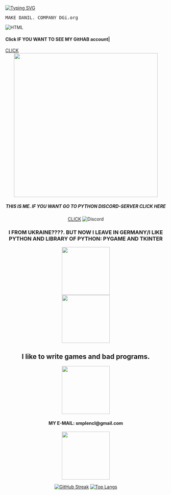 <a href="https://git.io/typing-svg"><img src="https://readme-typing-svg.demolab.com?font=DGi.org&pause=1000&color=C38AF7&center=%D0%9B%D0%9E%D0%96%D0%AC&vCenter=%D0%9B%D0%9E%D0%96%D0%AC&multiline=true&width=435&lines=DGi.org%2C+HTML%2C+JavaScript+and+Python" alt="Typing SVG" /></a>

<!DOCTYPE html>
 <pre>MAKE DANIL. COMPANY DGi.org</pre>
  <head>
    <meta http-equiv="Content-Type" content="text/html; charset=utf-8">
    <title>I'M</title>
  </head>
  <body>
    <img src="https://media.giphy.com/media/l3vRfNA1p0rvhMSvS/giphy.gif" alt="HTML">
  </body>
 <body>
  <a></a>
  <a href=""></a>
  <h4>Click IF YOU WANT TO SEE MY GitHAB account|</h4>
  <a href="https://github.com/DGioriginal">CLICK</a>
 </body>
 <body>
   <div id="header" align="center">
  <img src="https://media.giphy.com/media/coxQHKASG60HrHtvkt/giphy.gif" width="450"
  https://media.giphy.com/media/RbDKaczqWovIugyJmW/giphy.gif
 </div>


 <h5>THIS IS ME. IF YOU WANT GO TO PYTHON DISCORD-SERVER CLICK HERE</h5>
 <a href="https://discord.gg/SA3vrVwr">CLICK</a>
 <img alt="Discord" src="https://img.shields.io/discord/930421351053934663?label=DIACORD%20SERVER%20FOR%20PYTHON&logo=%F0%9F%93%9D&logoColor=blueviolet&style=plastic">

 
 <h3>I FROM UKRAINE????. BUT NOW I LEAVE IN GERMANY/I LIKE PYTHON AND LIBRARY OF PYTHON: PYGAME AND TKINTER</h3>
 <div id="header" align="center">
       <img src="https://media.giphy.com/media/MOSebUr4rvZS0/giphy.gif" width="150"
 </div>
  <div id="header" align="center">
       <img src="https://media.giphy.com/media/TlK63EJsc8ZiXeuYWNW/giphy.gif" width="150"
 </div>
   
   
  <h2>I like to write games and bad programs. </h2>
   <div id="header" align="center">
       <img src="https://media.giphy.com/media/RbDKaczqWovIugyJmW/giphy.gif" width="150"
</div>
  
 <h4>MY E-MAIL: smplencl@gmail.com </h4> 
<div id="header" align="center">
      <img src="https://media.giphy.com/media/YmjleYhDTUiYw/giphy.gif" width="150"
 </div>


</html>

[![GitHub Streak](https://github-readme-streak-stats.herokuapp.com/?user=DGioriginal)](https://git.io/streak-stats)
[![Top Langs](https://github-readme-stats.vercel.app/api/top-langs/?username=DGioriginal)](https://github.com/anuraghazra/github-readme-stats)

  

